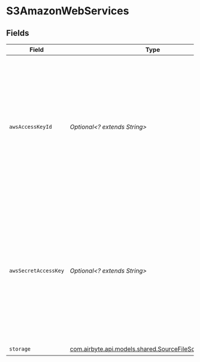 # S3AmazonWebServices


## Fields

| Field                                                                                                                                                                                      | Type                                                                                                                                                                                       | Required                                                                                                                                                                                   | Description                                                                                                                                                                                |
| ------------------------------------------------------------------------------------------------------------------------------------------------------------------------------------------ | ------------------------------------------------------------------------------------------------------------------------------------------------------------------------------------------ | ------------------------------------------------------------------------------------------------------------------------------------------------------------------------------------------ | ------------------------------------------------------------------------------------------------------------------------------------------------------------------------------------------ |
| `awsAccessKeyId`                                                                                                                                                                           | *Optional<? extends String>*                                                                                                                                                               | :heavy_minus_sign:                                                                                                                                                                         | In order to access private Buckets stored on AWS S3, this connector would need credentials with the proper permissions. If accessing publicly available data, this field is not necessary. |
| `awsSecretAccessKey`                                                                                                                                                                       | *Optional<? extends String>*                                                                                                                                                               | :heavy_minus_sign:                                                                                                                                                                         | In order to access private Buckets stored on AWS S3, this connector would need credentials with the proper permissions. If accessing publicly available data, this field is not necessary. |
| `storage`                                                                                                                                                                                  | [com.airbyte.api.models.shared.SourceFileSchemasStorage](../../models/shared/SourceFileSchemasStorage.md)                                                                                  | :heavy_check_mark:                                                                                                                                                                         | N/A                                                                                                                                                                                        |